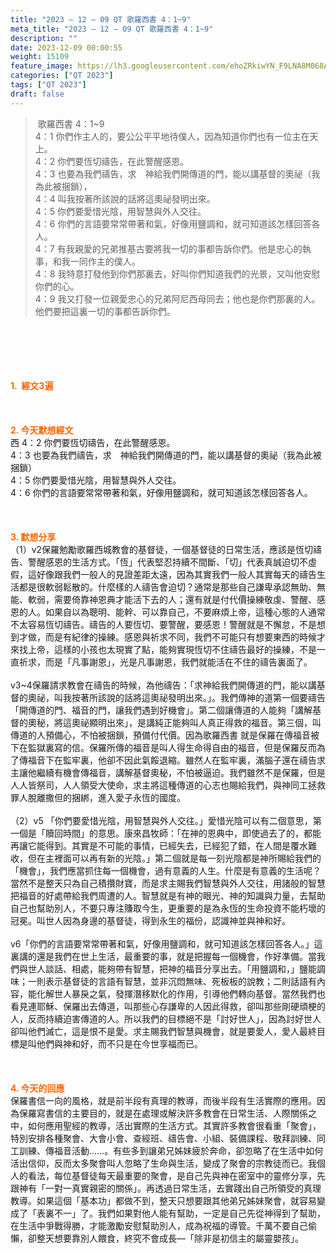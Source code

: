 ```yaml
---
title: "2023 – 12 – 09 QT 歌羅西書 4：1~9"
meta_title: "2023 – 12 – 09 QT 歌羅西書 4：1~9"
description: ""
date: 2023-12-09 00:00:55
weight: 15109
feature_image: https://lh3.googleusercontent.com/ehoZRkiwYN_F9LNA8M068AYxt73EavCZno-PD1cJRuf5BbSkQVUWr3gNEbt5kSs28Pb_Elg17kSrtf9ybWvojWoMV6I4tPM3vGRGDq6GkKkPdL2Gut4QAIw4-uykKUAtNiKgQKntvsU=w800
categories: ["QT 2023"]
tags: ["QT 2023"]
draft: false
---
```


<blockquote> 歌羅西書 4：1~9<br />
4：1 你們作主人的，要公公平平地待僕人，因為知道你們也有一位主在天上。<br />
4：2 你們要恆切禱告，在此警醒感恩。<br />
4：3 也要為我們禱告，求　神給我們開傳道的門，能以講基督的奧祕（我為此被捆鎖），<br />
4：4 叫我按著所該說的話將這奧祕發明出來。<br />
4：5 你們要愛惜光陰，用智慧與外人交往。<br />
4：6 你們的言語要常常帶著和氣，好像用鹽調和，就可知道該怎樣回答各人。<br />
4：7 有我親愛的兄弟推基古要將我一切的事都告訴你們。他是忠心的執事，和我一同作主的僕人。<br />
4：8 我特意打發他到你們那裏去，好叫你們知道我們的光景，又叫他安慰你們的心。<br />
4：9 我又打發一位親愛忠心的兄弟阿尼西母同去；他也是你們那裏的人。他們要把這裏一切的事都告訴你們。</blockquote><br />
&nbsp;<br />
<br />
&nbsp;<br />
<br />
<span style="color: #ff6600;"><strong>1.  經文3遍</strong></span><br />
<br />
&nbsp;<br />
<br />
<span style="color: #ff6600;"><strong>2. 今天默想經文<br />
</strong></span>西 4：2 你們要恆切禱告，在此警醒感恩。<br />
4：3 也要為我們禱告，求　神給我們開傳道的門，能以講基督的奧祕（我為此被捆鎖）<br />
4：5 你們要愛惜光陰，用智慧與外人交往。<br />
4：6 你們的言語要常常帶著和氣，好像用鹽調和，就可知道該怎樣回答各人。<br />
<br />
&nbsp;<br />
<br />
<strong><span style="color: #ff6600;">3. 默想分享<br />
</span></strong>（1）v2保羅勉勵歌羅西城教會的基督徒，一個基督徒的日常生活，應該是恆切禱告、警醒感恩的生活方式。「恆」代表堅忍持續不間斷、「切」代表真誠迫切不虛假，這好像跟我們一般人的見證差距太遠，因為其實我們一般人其實每天的禱告生活都是很軟弱鬆散的。什麼樣的人禱告會迫切？通常是那些自己謙卑承認無助、無能、軟弱，需要倚靠神恩典才能活下去的人；還有就是付代價操練敬虔、警醒、感恩的人。如果自以為聰明、能幹、可以靠自己，不要麻煩上帝，這種心態的人通常不太容易恆切禱告。禱告的人要恆切、要警醒，要感恩！警醒就是不懈怠，不是想到才做，而是有紀律的操練。感恩與祈求不同，我們不可能只有想要東西的時候才來找上帝，這樣的小孩也太現實了點，能夠實現恆切不住禱告最好的操練，不是一直祈求，而是「凡事謝恩」，光是凡事謝恩，我們就能活在不住的禱告裏面了。<br />
<br />
v3~4保羅請求教會在禱告的時候，為他禱告：「求神給我們開傳道的門，能以講基督的奧祕，叫我按著所該說的話將這奧祕發明出來。」。我們傳神的道第一個要禱告「開傳道的門、福音的門，讓我們遇到好機會」。第二個讓傳道的人能夠「講解基督的奧秘，將這奧祕顯明出來」，是講純正能夠叫人真正得救的福音。第三個，叫傳道的人預備心，不怕被捆鎖，預備付代價。因為歌羅西書 就是保羅在傳福音被下在監獄裏寫的信。保羅所傳的福音是叫人得生命得自由的福音，但是保羅反而為了傳福音下在監牢裏，他卻不因此氣餒退縮。雖然人在監牢裏，滿腦子還在禱告求主讓他繼續有機會傳福音，講解基督奧秘，不怕被逼迫。我們雖然不是保羅，但是人人皆祭司，人人領受大使命，求主將這種傳道的心志也賜給我們，與神同工拯救罪人脫離撒但的捆綁，進入愛子永恆的國度。<br />
<br />
（2）v5 「你們要愛惜光陰，用智慧與外人交往。」愛惜光陰可以有二個意思，第一個是「贖回時間」的意思。康來昌牧師：「在神的恩典中，即使過去了的，都能再讓它能得到。其實是不可能的事情，已經失去，已經犯了錯，在人間是覆水難收，但在主裡面可以再有新的光陰。」第二個就是每一刻光陰都是神所賜給我們的「機會」，我們應當抓住每一個機會，過有意義的人生。什麼是有意義的生活呢？當然不是整天只為自己積攢財寶，而是求主賜我們智慧與外人交往，用諸般的智慧把福音的好處帶給我們周遭的人。智慧就是有神的眼光、神的知識與力量，去幫助自己也幫助別人，不要只專注賺取今生，更重要的是為永恆的生命投資不能朽壞的冠冕。叫世人因為身邊的基督徒，得到永生的福份，認識神並與神和好。<br />
<br />
v6「你們的言語要常常帶著和氣，好像用鹽調和，就可知道該怎樣回答各人。」這裏講的還是我們在世上生活，最重要的事，就是把握每一個機會，作好準備。當我們與世人談話、相處，能夠帶有智慧，把神的福音分享出去。「用鹽調和，」鹽能調味；一則表示基督徒的言語有智慧，並非沉悶無味、死板板的說教；二則話語有內容，能化解世人暴戾之氣，發揮潛移默化的作用，引導他們轉向基督。當然我們也看見連耶穌、保羅出去傳道，叫那些心存謙卑的人因此得救，卻叫那些剛硬頑梗的人，反而持續迫害傳道的人。所以我們的目標絕不是「討好世人」，因為討好世人卻叫他們滅亡，這是恨不是愛。求主賜我們智慧與機會，就是要愛人，愛人最終目標是叫他們與神和好，而不只是在今世享福而已。<br />
<br />
&nbsp;<br />
<br />
<strong style="font-size: inherit;"><span style="color: #ff6600;">4. 今天的回應<br />
</span></strong>保羅書信一向的風格，就是前半段有真理的教導，而後半段有生活實際的應用。因為保羅寫書信的主要目的，就是在處理或解決許多教會在日常生活、人際關係之中，如何應用聖經的教導，活出實際的生活方式。其實許多教會很看重「聚會」，特別安排各種聚會、大會小會、查經班、禱告會、小組、裝備課程、敬拜訓練、同工訓練、傳福音活動……。有些多到讓弟兄姊妹疲於奔命，卻忽略了在生活中如何活出信仰，反而太多聚會叫人忽略了生命與生活，變成了聚會的宗教徒而已。我個人的看法，每位基督徒每天最重要的聚會，是自己先與神在密室中的靈修分享，先跟神有「一對一真實親密的關係」。再透過日常生活，去實踐出自己所領受的真理教導。如果這個「基本功」都做不到，整天只想要跟其他弟兄姊妹聚會，就容易變成了「表裏不一」了。我們如果對他人能有幫助，一定是自己先從神得到了幫助，在生活中爭戰得勝，才能激勵安慰幫助別人，成為祝福的導管。千萬不要自己偷懶，卻整天想要靠別人餵食，終究不會成長—「除非是初信主的屬靈嬰孩」。<br />
<br />
&nbsp;<br />
<br />
&nbsp;<br />
<br />
&nbsp;<br />
<br />
&nbsp;<br />
<br />
&nbsp;<br />
<br />
<strong style="font-size: inherit;"><span style="color: #ff6600;"> </span></strong><br />
<br />
<audio style="display: none;" controls="controls"></audio><br />
<br />
<audio style="display: none;" controls="controls"></audio><br />
<br />
<audio style="display: none;" controls="controls"></audio><br />
<br />
<audio style="display: none;" controls="controls"></audio><br />
<br />
<audio style="display: none;" controls="controls"></audio>
        